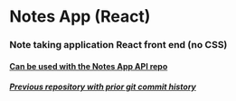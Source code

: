 # Notes App (React)
### Note taking application React front end (no CSS)
#### [Can be used with the Notes App API repo](https://github.com/kylbutlr/notes-app-api)
##### [Previous repository with prior git commit history](https://github.com/kylbutlr/notes-app)